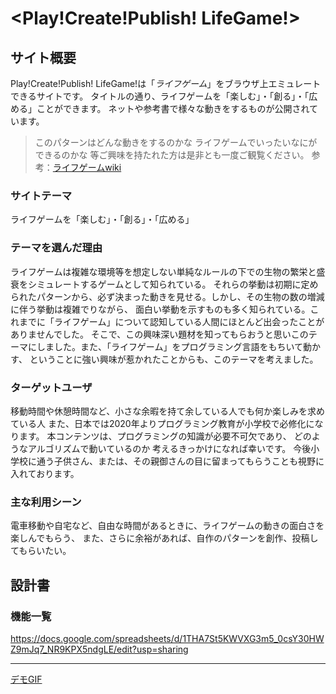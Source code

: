 # <Play!Create!Publish! LifeGame!>

## サイト概要
Play!Create!Publish! LifeGame!は「<em>ライフゲーム</em>」をブラウザ上エミュレートできるサイトです。
タイトルの通り、ライフゲームを「楽しむ」・「創る」・「広める」ことができます。
ネットや参考書で様々な動きをするものが公開されています。
>このパターンはどんな動きをするのかな
>ライフゲームでいったいなにができるのかな
等ご興味を持たれた方は是非とも一度ご観覧ください。
参考：[ライフゲームwiki](https://ja.wikipedia.org/wiki/%E3%83%A9%E3%82%A4%E3%83%95%E3%82%B2%E3%83%BC%E3%83%A0)  


### サイトテーマ
ライフゲームを「楽しむ」・「創る」・「広める」  


### テーマを選んだ理由
ライフゲームは複雑な環境等を想定しない単純なルールの下での生物の繁栄と盛衰をシミュレートするゲームとして知られている。
それらの挙動は初期に定められたパターンから、必ず決まった動きを見せる。しかし、その生物の数の増減に伴う挙動は複雑でりながら、
面白い挙動を示すものも多く知られている。これまでに「ライフゲーム」について認知している人間にほとんど出会ったことがありませんでした。
そこで、この興味深い題材を知ってもらおうと思いこのテーマにしました。また、「ライフゲーム」をプログラミング言語をもちいて動かす、
ということに強い興味が惹かれたことからも、このテーマを考えました。  


### ターゲットユーザ
移動時間や休憩時間など、小さな余暇を持て余している人でも何か楽しみを求めている人
また、日本では2020年よりプログラミング教育が小学校で必修化になります。
本コンテンツは、プログラミングの知識が必要不可欠であり、
どのようなアルゴリズムで動いているのか
考えるきっかけになれば幸いです。
今後小学校に通う子供さん、または、その親御さんの目に留まってもらうことも視野に入れております。  


### 主な利用シーン
電車移動や自宅など、自由な時間があるときに、ライフゲームの動きの面白さを楽しんでもらう、
また、さらに余裕があれば、自作のパターンを創作、投稿してもらいたい。  


## 設計書


### 機能一覧
https://docs.google.com/spreadsheets/d/1THA7St5KWVXG3m5_0csY30HWZ9mJq7_NR9KPX5ndgLE/edit?usp=sharing

---
[デモGIF]((https://drive.google.com/file/d/1UmGmBX0fgOJniyhrB3qhuBKhb1Pufayp/view?usp=sharing))
